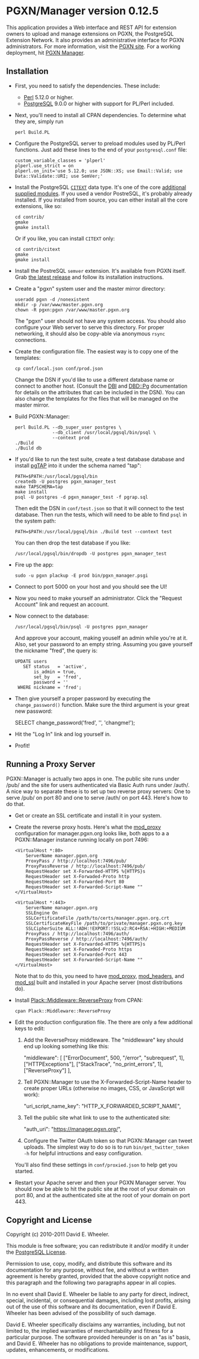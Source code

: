 PGXN/Manager version 0.12.5
===========================

This application provides a Web interface and REST API for extension owners to
upload and manage extensions on PGXN, the PostgreSQL Extension Network. It
also provides an administrative interface for PGXN administrators. For more
information, visit the [PGXN site](http://pgxn.org/). For a working
deployment, hit [PGXN Manager](http://manager.pgxn.org/).


Installation
------------

* First, you need to satisfy the dependencies. These include:

  + [Perl](http://www.perl.org/) 5.12.0 or higher.
  + [PostgreSQL](http://www.postgresql.org/) 9.0.0 or higher with support for
    PL/Perl included.

* Next, you'll need to install all CPAN dependencies. To determine what they
  are, simply run

      perl Build.PL

* Configure the PostgreSQL server to preload modules used by PL/Perl
  functions. Just add these lines to the end of your `postgresql.conf` file:

      custom_variable_classes = 'plperl'
      plperl.use_strict = on
      plperl.on_init='use 5.12.0; use JSON::XS; use Email::Valid; use Data::Validate::URI; use SemVer;'

* Install the PostgreSQL
  [`CITEXT`](http://www.postgresql.org/docs/current/static/citext.html) data
  type. It's one of the core [additional supplied
  modules](http://www.postgresql.org/docs/current/static/contrib.html). If you
  used a vendor PostreSQL, it's probably already installed. If you installed
  from source, you can either install all the core extensions, like so:

      cd contrib/
      gmake
      gmake install

  Or if you like, you can install `CITEXT` only:

      cd contrib/citext
      gmake
      gmake install

* Install the PostreSQL `semver` extension. It's available from PGXN itself.
  Grab [the latest release](http://pgxn.org/dist/semver/) and follow its
  installation instructions.

* Create a "pgxn" system user and the master mirror directory:

      useradd pgxn -d /nonexistent
      mkdir -p /var/www/master.pgxn.org
      chown -R pgxn:pgxn /var/www/master.pgxn.org

  The "pgxn" user should not have any system access. You should also configure
  your Web server to serve this directory. For proper networking, it should
  also be copy-able via anonymous `rsync` connections.

* Create the configuration file. The easiest way is to copy one of the templates:

      cp conf/local.json conf/prod.json

  Change the DSN if you'd like to use a different database name or connect to
  another host. (Consult the [DBI](http://search.cpan.org/perldoc?DBI) and
  [DBD::Pg](http://search.cpan.org/perldoc?DBD::Pg) documentation for details
  on the attributes that can be included in the DSN). You can also change the
  templates for the files that will be managed on the master mirror.

* Build PGXN::Manager:

      perl Build.PL --db_super_user postgres \
                    --db_client /usr/local/pgsql/bin/psql \
                    --context prod
      ./Build
      ./Build db

* If you'd like to run the test suite, create a test database database and
  install [pgTAP](http://pgtap.org/) into it under the schema named "tap":

      PATH=$PATH:/usr/local/pgsql/bin
      createdb -U postgres pgxn_manager_test
      make TAPSCHEMA=tap
      make install
      psql -U postgres -d pgxn_manager_test -f pgrap.sql

  Then edit the DSN in `conf/test.json` so that it will connect to the test
  database. Then run the tests, which will need to be able to find `psql` in
  the system path:

      PATH=$PATH:/usr/local/pgsql/bin ./Build test --context test

  You can then drop the test database if you like:

      /usr/local/pgsql/bin/dropdb -U postgres pgxn_manager_test

* Fire up the app:

      sudo -u pgxn plackup -E prod bin/pgxn_manager.psgi

* Connect to port 5000 on your host and you should see the UI!

* Now you need to make yourself an administrator. Click the "Request Account"
  link and request an account.

* Now connect to the database:

      /usr/local/pgsql/bin/psql -U postgres pgxn_manager

  And approve your account, making youself an admin while you're at it. Also,
  set your password to an empty string. Assuming you gave yourself the
  nickname "fred", the query is:

      UPDATE users
         SET status   = 'active',
             is_admin = true,
             set_by   = 'fred',
             password = ''
       WHERE nickname = 'fred';

* Then give yourself a proper password by executing the `change_password()`
  function. Make sure the third argument is your great new password:

    SELECT change_password('fred', '', 'changme!');

* Hit the "Log In" link and log yourself in.

* Profit!

Running a Proxy Server
----------------------

PGXN::Manager is actually two apps in one. The public site runs under /pub/
and the site for users authenticated via Basic Auth runs under /auth/. A nice
way to separate these is to set up two reverse proxy servers: One to serve
/pub/ on port 80 and one to serve /auth/ on port 443. Here's how to do that.

* Get or create an SSL certificate and install it in your system.

* Create the reverse proxy hosts. Here's what the
  [mod_proxy](http://httpd.apache.org/docs/2.2/mod/mod_proxy.html)
  configuration for manager.pgxn.org looks like, both apps to a a
  PGXN::Manager instance running locally on port 7496:

      <VirtualHost *:80>
          ServerName manager.pgxn.org
          ProxyPass / http://localhost:7496/pub/
          ProxyPassReverse / http://localhost:7496/pub/
          RequestHeader set X-Forwarded-HTTPS %{HTTPS}s
          RequestHeader set X-Forwaded-Proto http
          RequestHeader set X-Forwarded-Port 80
          RequestHeader set X-Forwarded-Script-Name ""
      </VirtualHost>

      <VirtualHost *:443>
          ServerName manager.pgxn.org
          SSLEngine On
          SSLCertificateFile /path/to/certs/manager.pgxn.org.crt
          SSLCertificateKeyFile /path/to/private/manager.pgxn.org.key
          SSLCipherSuite ALL:!ADH:!EXPORT:!SSLv2:RC4+RSA:+HIGH:+MEDIUM
          ProxyPass / http://localhost:7496/auth/
          ProxyPassReverse / http://localhost:7496/auth/
          RequestHeader set X-Forwarded-HTTPS %{HTTPS}s
          RequestHeader set X-Forwaded-Proto https
          RequestHeader set X-Forwarded-Port 443
          RequestHeader set X-Forwarded-Script-Name ""
      </VirtualHost>

  Note that to do this, you need to have
  [mod_proxy](http://httpd.apache.org/docs/2.2/mod/mod_proxy.html),
  [mod_headers](http://httpd.apache.org/docs/2.2/mod/mod_headers.html), and
  [mod_ssl](http://httpd.apache.org/docs/2.2/mod/mod_ssl.html) built and
  installed in your Apache server (most distributions do).

* Install
  [Plack::Middleware::ReverseProxy](http://search.cpan.org/perloc?Plack::Middleware::ReverseProxy)
  from CPAN:

      cpan Plack::Middleware::ReverseProxy

* Edit the production configuration file. The there are only a few additional
  keys to edit:

    1. Add the ReverseProxy middleware. The "middleware" key should end up
       looking something like this:

        "middleware": [
            ["ErrorDocument", 500, "/error", "subrequest", 1],
            ["HTTPExceptions"],
            ["StackTrace", "no_print_errors", 1],
            ["ReverseProxy"]
        ],

    2. Tell PGXN::Manager to use the X-Forwarded-Script-Name header to create
       proper URLs (otherwise no images, CSS, or JavaScript will work):

        "uri_script_name_key": "HTTP_X_FORWARDED_SCRIPT_NAME",

    3. Tell the public site what link to use to the authenticated site:

        "auth_uri": "https://manager.pgxn.org/",

    4. Configure the Twitter OAuth token so that PGXN::Manager can tweet
       uploads. The simplest way to do so is to run `bin/get_twitter_token -h`
       for helpful intructions and easy configuration.

  You'll also find these settings in `conf/proxied.json` to help get you
  started.

* Restart your Apache server and then your PGXN Manager server. You should now
  be able to hit the public site at the root of your domain on port 80, and at
  the authenticated site at the root of your domain on port 443.

Copyright and License
---------------------

Copyright (c) 2010-2011 David E. Wheeler.

This module is free software; you can redistribute it and/or modify it under
the [PostgreSQL License](http://www.opensource.org/licenses/postgresql).

Permission to use, copy, modify, and distribute this software and its
documentation for any purpose, without fee, and without a written agreement is
hereby granted, provided that the above copyright notice and this paragraph
and the following two paragraphs appear in all copies.

In no event shall David E. Wheeler be liable to any party for direct,
indirect, special, incidental, or consequential damages, including lost
profits, arising out of the use of this software and its documentation, even
if David E. Wheeler has been advised of the possibility of such damage.

David E. Wheeler specifically disclaims any warranties, including, but not
limited to, the implied warranties of merchantability and fitness for a
particular purpose. The software provided hereunder is on an "as is" basis,
and David E. Wheeler has no obligations to provide maintenance, support,
updates, enhancements, or modifications.
